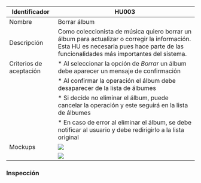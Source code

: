 | Identificador           | HU003                   | 
|-------------------------|------------------------------| 
| Nombre                  | Borrar álbum | 
| Descripción             | Como coleccionista de música quiero borrar un álbum para actualizar o corregir la información. Esta HU es necesaria pues hace parte de las funcionalidades más importantes del sistema. | 
| Criterios de aceptación | * Al seleccionar la opción de _Borrar_ un álbum debe aparecer un mensaje de confirmación |
| | * Al confirmar la operación el álbum debe desaparecer de la lista de álbumes |
| | * Si decide no eliminar el álbum, puede cancelar la operación y este seguirá en la lista de álbumes |
| | * En caso de error al eliminar el álbum, se debe notificar al usuario y debe redirigirlo a la lista original | 
| Mockups                 | ![](https://github.com/MISW-4101-Practicas/TutorialCanciones/wiki/mockups/borrar_album1.png)                 | 
| | ![](https://github.com/MISW-4101-Practicas/TutorialCanciones/wiki/mockups/borrar_album2.png)                 | 

### Inspección
